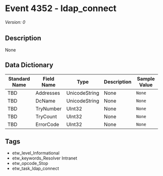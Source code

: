 # Event 4352 - ldap_connect
###### Version: 0

## Description
None

## Data Dictionary
|Standard Name|Field Name|Type|Description|Sample Value|
|---|---|---|---|---|
|TBD|Addresses|UnicodeString|None|`None`|
|TBD|DcName|UnicodeString|None|`None`|
|TBD|TryNumber|UInt32|None|`None`|
|TBD|TryCount|UInt32|None|`None`|
|TBD|ErrorCode|UInt32|None|`None`|

## Tags
* etw_level_Informational
* etw_keywords_Resolver Intranet
* etw_opcode_Stop
* etw_task_ldap_connect